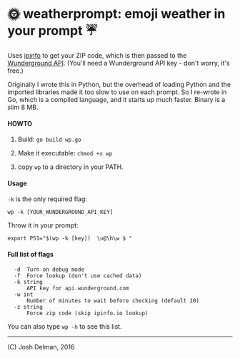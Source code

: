 # 🌞 weatherprompt: emoji weather in your prompt ☔

Uses [ipinfo](http://ipinfo.io/json) to get your ZIP code, which is then passed to the [Wunderground API](https://api.wunderground.com/api). (You'll need a Wunderground API key - don't worry, it's free.)

Originally I wrote this in Python, but the overhead of loading Python and the imported libraries made it too slow to use on each prompt. So I re-wrote in Go, which is a compiled language, and it starts up much faster. Binary is a *slim* 8 MB.


#### HOWTO

1. Build: `go build wp.go`

2. Make it executable: `chmod +x wp`

3. copy `wp` to a directory in your PATH.


#### Usage

`-k` is the only required flag:

`wp -k [YOUR_WUNDERGROUND_API_KEY]`

Throw it in your prompt:

`export PS1="$(wp -k [key])  \u@\h\w $ "`



#### Full list of flags

```
  -d  Turn on debug mode
  -f  Force lookup (don't use cached data)
  -k string
      API key for api.wunderground.com
  -w int
      Number of minutes to wait before checking (default 10)
  -z string
      Force zip code (skip ipinfo.io lookup)
```

You can also type `wp -h` to see this list.

***

(C) Josh Delman, 2016